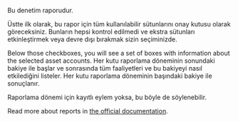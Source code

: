 Bu denetim raporudur.

Üstte ilk olarak, bu rapor için tüm kullanılabilir sütunlarını onay kutusu olarak göreceksiniz. Bunların hepsi kontrol edilmedi ve ekstra sütunları etkinleştirmek veya devre dışı bırakmak sizin seçiminizde.

Below those checkboxes, you will see a set of boxes with information about the selected asset accounts. Her kutu raporlama döneminin sonundaki bakiye ile başlar ve sonrasında tüm faaliyetleri ve bu bakiyeyi nasıl etkilediğini listeler. Her kutu raporlama döneminin başındaki bakiye ile sonuçlanır.

Raporlama dönemi için kayıtlı eylem yoksa, bu böyle de söylenebilir.

Read more about reports in [the official documentation](https://docs.firefly-iii.org/advanced-concepts/reports).